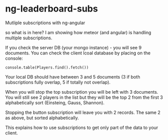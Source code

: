 # ng-leaderboard-subs
Mutliple subscriptions with ng-angular

so what is in here? 
I am showing how meteor (and angular) is handling multiple subscriptions. 

If you check the server DB (your mongo instance) - you will see 9 documents. 
You can check the client lcoal database by placing on the console: 
```
console.table(Players.find().fetch())
```
Your local DB should have between 3 and 5 documents (3 if both subscriptions fully overlap, 5 if totally not overlap). 

When you will stop the top subscription you will be left with 3 documents. 
You will still see 2 players in the list but they will be the top 2 from the first 3 alphabetically sort (Einsteing, Gauss, Shannon).

Stopping the button subscription will leave you with 2 records. The same 2 as above, but sorted alphabetically. 

This explains how to use subscriptions to get only part of the data to your client. 
